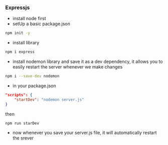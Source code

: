 ### Expressjs

- install node first
- setUp a basic package.json
```bash
npm init -y
```
- install library
```bash
npm i express
```
- install nodemon library and save it as a dev dependency, it allows you to easily restart the server whenever we make changes
```bash
npm i --save-dev nodemon
```
- in your package.json
```json
"scripts": {
    "startDev": "nodemon server.js"
}
```
then
```bash
npm run starDev
```
- now whenever you save your server.js file, it will automatically restart the srever
